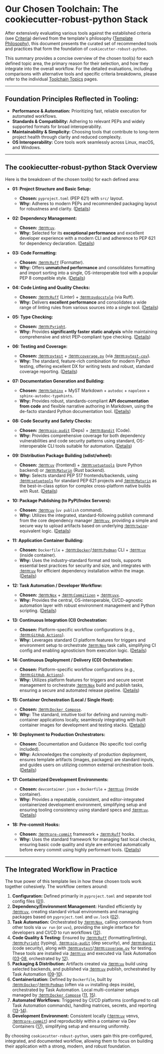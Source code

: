 # Our Chosen Toolchain: The cookiecutter-robust-python Stack

After extensively evaluating various tools against the established criteria (see [Criteria](criteria.md)) derived from the template's philosophy ([Template Philosophy](philosophy.md)), this document presents the curated set of recommended tools and practices that form the foundation of `cookiecutter-robust-python`.

This summary provides a concise overview of the chosen tool(s) for each defined topic area, the primary reason for their selection, and how they integrate into the overall workflow. For the detailed evaluations, including comparisons with alternative tools and specific criteria breakdowns, please refer to the individual [Toolchain Topics](topics/index.md) pages.

---

## Foundation Principles Reflected in Tooling:

*   **Performance & Automation:** Prioritizing fast, reliable execution for automated workflows.
*   **Standards & Compatibility:** Adhering to relevant PEPs and widely supported formats for broad interoperability.
*   **Maintainability & Simplicity:** Choosing tools that contribute to long-term project health through clarity and reduced complexity.
*   **OS Interoperability:** Core tools work seamlessly across Linux, macOS, and Windows.

---

## The cookiecutter-robust-python Stack Overview

Here is the breakdown of the chosen tool(s) for each defined area:

*   **01: Project Structure and Basic Setup:**
    *   **Chosen:** `pyproject.toml` (PEP 621) with `src/` layout.
    *   **Why:** Adheres to modern PEPs and recommended packaging layout for robustness and clarity. ([Details](topics/01_project-structure.md))

*   **02: Dependency Management:**
    *   **Chosen:** [:term:`uv`](uv-documentation).
    *   **Why:** Selected for its **exceptional performance** and excellent developer experience with a modern CLI and adherence to PEP 621 for dependency declaration. ([Details](topics/02_dependency-management.md))

*   **03: Code Formatting:**
    *   **Chosen:** [:term:`Ruff`](ruff-documentation) (Formatter).
    *   **Why:** Offers **unmatched performance** and consolidates formatting and import sorting into a single, OS-interoperable tool with a popular PEP 8 compatible style. ([Details](topics/03_code-formatting.md))

*   **04: Code Linting and Quality Checks:**
    *   **Chosen:** [:term:`Ruff`](ruff-documentation) (Linter) + [:term:`pydocstyle`](pydocstyle-documentation) (via Ruff).
    *   **Why:** Delivers **excellent performance** and consolidates a wide range of linting rules from various sources into a single tool. ([Details](topics/04_code-linting.md))

*   **05: Type Checking:**
    *   **Chosen:** [:term:`Pyright`](pyright-documentation).
    *   **Why:** Provides **significantly faster static analysis** while maintaining comprehensive and strict PEP-compliant type checking. ([Details](topics/05_type-checking.md))

*   **06: Testing and Coverage:**
    *   **Chosen:** [:term:`pytest`](pytest-documentation) + [:term:`coverage.py`](coveragepy-coverage-documentation) (via [:term:`pytest-cov`](pytest-pytest-cov-documentation)).
    *   **Why:** The standard, feature-rich combination for modern Python testing, offering excellent DX for writing tests and robust, standard coverage reporting. ([Details](topics/06_testing-coverage.md))

*   **07: Documentation Generation and Building:**
    *   **Chosen:** [:term:`Sphinx`](sphinx-documentation) + MyST Markdown + `autodoc` + `napoleon` + `sphinx-autodoc-typehints`.
    *   **Why:** Provides robust, standards-compliant **API documentation from code** and flexible narrative authoring in Markdown, using the de-facto standard Python documentation tool. ([Details](topics/07_documentation.md))

*   **08: Code Security and Safety Checks:**
    *   **Chosen:** [:term:`pip-audit`](pip-audit-documentation) (Deps) + [:term:`Bandit`](bandit-bandit-documentation) (Code).
    *   **Why:** Provides comprehensive coverage for both dependency vulnerabilities and code security patterns using standard, OS-interoperable CLI tools suitable for automation. ([Details](topics/08_security-checks.md))

*   **09: Distribution Package Building (sdist/wheel):**
    *   **Chosen:** [:term:`uv`](uv-documentation) (frontend) + [:term:`setuptools`](setuptools-documentation) (pure Python backend) or [:term:`Maturin`](maturin-documentation) (Rust backend).
    *   **Why:** Selects standard PEP 517 frontends/backends, using [:term:`setuptools`](setuptools-documentation) for standard PEP 621 projects and [:term:`Maturin`](maturin-documentation) as the best-in-class option for complex cross-platform native builds with Rust. ([Details](topics/09_packaging-build.md))

*   **10: Package Publishing (to PyPI/Index Servers):**
    *   **Chosen:** [:term:`uv`](uv-documentation) (`uv publish` command).
    *   **Why:** Utilizes the integrated, standard-following publish command from the core dependency manager [:term:`uv`](uv-documentation), providing a simple and secure way to upload artifacts based on underlying [:term:`twine`](twine-documentation)-equivalent logic. ([Details](topics/10_packaging-publish.md))

*   **11: Application Container Building:**
    *   **Chosen:** `Dockerfile` + [:term:`Docker`](docker-documentation)/[:term:`Podman`](podman-documentation) CLI + [:term:`uv`](uv-documentation) (inside container).
    *   **Why:** Uses the industry-standard format and tools, supports essential best practices for security and size, and integrates with [:term:`uv`](uv-documentation) for efficient dependency installation within the image. ([Details](topics/11_container-build.md))

*   **12: Task Automation / Developer Workflow:**
    *   **Chosen:** [:term:`Nox`](nox-documentation) + [:term:`Commitizen`](commitizen-documentation) + [:term:`uvx`](uv-documentation).
    *   **Why:** Provides the central, OS-interoperable, CI/CD-agnostic automation layer with robust environment management and Python scripting. ([Details](topics/12_task-automation.md))

*   **13: Continuous Integration (CI) Orchestration:**
    *   **Chosen:** Platform-specific workflow configurations (e.g., [:term:`GitHub Actions`](github-actions-documentation)).
    *   **Why:** Leverages standard CI platform features for triggers and environment setup to orchestrate [:term:`Nox`](nox-documentation) task calls, simplifying CI config and enabling agnosticism from execution logic. ([Details](topics/13_ci-orchestration.md))

*   **14: Continuous Deployment / Delivery (CD) Orchestration:**
    *   **Chosen:** Platform-specific workflow configurations (e.g., [:term:`GitHub Actions`](github-actions-documentation)).
    *   **Why:** Utilizes platform features for triggers and secure secret management to orchestrate [:term:`Nox`](nox-documentation) build and publish tasks, ensuring a secure and automated release pipeline. ([Details](topics/14_cd-orchestration.md))

*   **15: Container Orchestration (Local / Single Host):**
    *   **Chosen:** [:term:`Docker Compose`](docker-documentation).
    *   **Why:** The standard, intuitive tool for defining and running multi-container applications locally, seamlessly integrating with built container images for development and testing stacks. ([Details](topics/15_compose-local.md))

*   **16: Deployment to Production Orchestrators:**
    *   **Chosen:** Documentation and Guidance (No specific tool config included).
    *   **Why:** Acknowledges the complexity of production deployment, ensures template artifacts (images, packages) are standard inputs, and guides users on utilizing common external orchestration tools. ([Details](topics/16_prod-deploy-guidance.md))

*   **17: Containerized Development Environments:**
    *   **Chosen:** `devcontainer.json` + `Dockerfile` + [:term:`uv`](uv-documentation) (inside container).
    *   **Why:** Provides a repeatable, consistent, and editor-integrated containerized development environment, simplifying setup and ensuring tooling consistency using standard specs and [:term:`uv`](uv-documentation). ([Details](topics/17_dev-containers.md))

*   **18: Pre-commit Hooks:**
    *   **Chosen:** [:term:`pre-commit`](pre-commit-documentation) framework + [:term:`Ruff`](ruff-documentation) hooks.
    *   **Why:** Uses the standard framework for managing fast local checks, ensuring basic code quality and style are enforced automatically before every commit using highly performant tools. ([Details](topics/18_pre-commit-hooks.md))

---

## The Integrated Workflow in Practice

The true power of this template lies in how these chosen tools work together cohesively. The workflow centers around:

1.  **Configuration:** Defined primarily in `pyproject.toml` and separate tool config files ([01](topics/01_project-structure.md)).
2.  **Dependency/Environment Management:** Handled efficiently by [:term:`uv`](uv-documentation), creating standard virtual environments and managing packages based on `pyproject.toml` and `uv.lock` ([02](topics/02_dependency-management.md)).
3.  **Task Automation:** Orchestrated by [:term:`Nox`](nox-documentation), calling commands from other tools via `uv run` (or `uvx`), providing the single interface for developers and CI/CD to run workflows ([12](topics/12_task-automation.md)).
4.  **Code Quality & Testing:** Ensured by [:term:`Ruff`](ruff-documentation) (formatting/linting), [:term:`Pyright`](pyright-documentation) (typing), [:term:`pip-audit`](pip-audit-documentation) (dep security), and [:term:`Bandit`](bandit-bandit-documentation) (code security), along with [:term:`pytest`](pytest-pytest-cov-documentation)/[:term:`coverage.py`](coveragepy-coverage-documentation) for testing. These tools are installed via [:term:`uv`](uv-documentation) and executed via Task Automation ([03](topics/03_code-formatting.md)-[08](topics/08_security-checks.md), orchestrated by [12](topics/12_task-automation.md)).
5.  **Packaging & Distribution:** Artifacts created via [:term:`uv`](uv-documentation) build using selected backends, and published via [:term:`uv`](uv-documentation) publish, orchestrated by Task Automation ([09](topics/09_packaging-build.md)-[10](topics/10_packaging-publish.md)).
6.  **Containerization:** Defined by `Dockerfile`, built by [:term:`Docker`](docker-documentation)/[:term:`Podman`](podman-documentation) (often via `uv` installing deps inside), orchestrated by Task Automation. Local multi-container setups managed by [:term:`Docker Compose`](docker-documentation) ([11](topics/11_container-build.md), [15](topics/15_compose-local.md)).
7.  **Automated Workflows:** Triggered by CI/CD platforms (configured to call Task Automation commands), handling matrices, secrets, and reporting ([13](topics/13_ci-orchestration.md)-[14](topics/14_cd-orchestration.md)).
8.  **Development Environment:** Consistent locally ([:term:`uv`](uv-documentation) venvs, [:term:`pre-commit`](pre-commit-documentation)) and reproducibly within a container via Dev Containers ([17](topics/17_dev-containers.md)), simplifying setup and ensuring uniformity.

By choosing `cookiecutter-robust-python`, users gain this pre-configured, integrated, and documented workflow, allowing them to focus on building their application with a strong, modern, and robust foundation.

